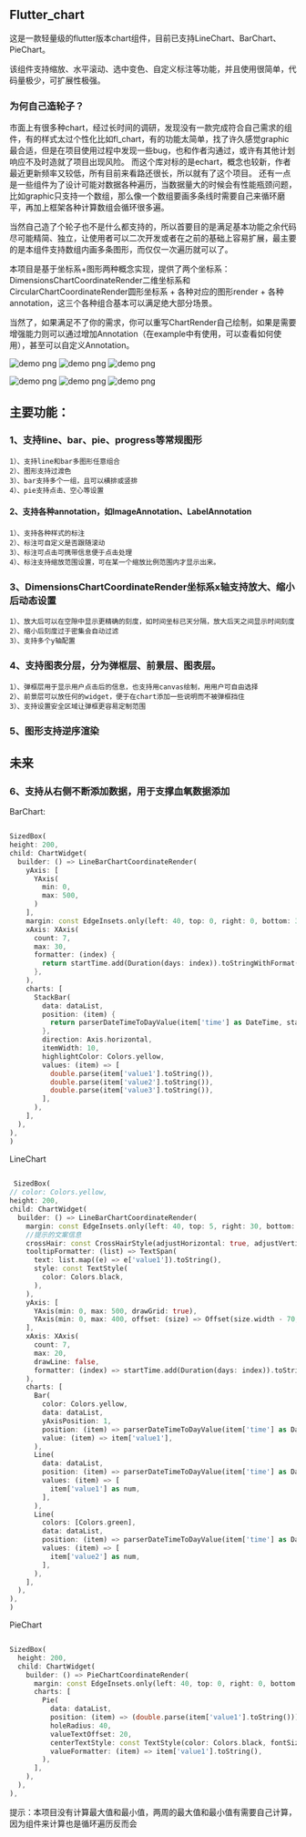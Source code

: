 
## Flutter_chart

这是一款轻量级的flutter版本chart组件，目前已支持LineChart、BarChart、PieChart。

该组件支持缩放、水平滚动、选中变色、自定义标注等功能，并且使用很简单，代码量极少，可扩展性极强。

### 为何自己造轮子？
市面上有很多种chart，经过长时间的调研，发现没有一款完成符合自己需求的组件，有的样式太过个性化比如fl_chart，有的功能太简单，找了许久感觉graphic最合适，但是在项目使用过程中发现一些bug，也和作者沟通过，或许有其他计划响应不及时造就了项目出现风险。
而这个库对标的是echart，概念也较新，作者最近更新频率又较低，所有目前来看路还很长，所以就有了这个项目。
还有一点是一些组件为了设计可能对数据各种遍历，当数据量大的时候会有性能瓶颈问题，比如graphic只支持一个数组，那么像一个数组要画多条线时需要自己来循环磨平，再加上框架各种计算数组会循环很多遍。

当然自己造了个轮子也不是什么都支持的，所以首要目的是满足基本功能之余代码尽可能精简、独立，让使用者可以二次开发或者在之前的基础上容易扩展，最主要的是本组件支持数组内画多条图形，而仅仅一次遍历就可以了。


本项目是基于坐标系+图形两种概念实现，提供了两个坐标系：DimensionsChartCoordinateRender二维坐标系和CircularChartCoordinateRender圆形坐标系 + 各种对应的图形render + 各种annotation，这三个各种组合基本可以满足绝大部分场景。

当然了，如果满足不了你的需求，你可以重写ChartRender自己绘制，如果是需要增强能力则可以通过增加Annotation（在example中有使用，可以查看如何使用），甚至可以自定义Annotation。


![demo png](1.gif "demo")
![demo png](2.gif "demo")
![demo png](3.gif "demo")

![demo png](1.png "demo")
![demo png](2.png "demo")
![demo png](3.png "demo")

## 主要功能：

### 1、支持line、bar、pie、progress等常规图形
    1）、支持line和bar多图形任意组合
    2）、图形支持过渡色
    3）、bar支持多个一组，且可以横排或竖排
    4）、pie支持点击、空心等设置
#### 2、支持各种annotation，如ImageAnnotation、LabelAnnotation
    1）、支持各种样式的标注
    2）、标注可自定义是否跟随滚动
    3）、标注可点击可携带信息便于点击处理
    4）、标注支持缩放范围设置，可在某一个缩放比例范围内才显示出来。
### 3、DimensionsChartCoordinateRender坐标系x轴支持放大、缩小后动态设置
    1）、放大后可以在空隙中显示更精确的刻度，如时间坐标已天分隔，放大后天之间显示时间刻度
    2）、缩小后刻度过于密集会自动过滤
    3）、支持多个y轴配置
### 4、支持图表分层，分为弹框层、前景层、图表层。
    1）、弹框层用于显示用户点击后的信息，也支持用canvas绘制，用用户可自由选择
    2）、前景层可以放任何的widget，便于在chart添加一些说明而不被弹框挡住
    3）、支持设置安全区域让弹框更容易定制范围
### 5、图形支持逆序渲染

## 未来
### 6、支持从右侧不断添加数据，用于支撑血氧数据添加

BarChart:
```dart

SizedBox(
height: 200,
child: ChartWidget(
  builder: () => LineBarChartCoordinateRender(
    yAxis: [
      YAxis(
        min: 0,
        max: 500,
      )
    ],
    margin: const EdgeInsets.only(left: 40, top: 0, right: 0, bottom: 30),
    xAxis: XAxis(
      count: 7,
      max: 30,
      formatter: (index) {
        return startTime.add(Duration(days: index)).toStringWithFormat(format: 'dd');
      },
    ),
    charts: [
      StackBar(
        data: dataList,
        position: (item) {
          return parserDateTimeToDayValue(item['time'] as DateTime, startTime);
        },
        direction: Axis.horizontal,
        itemWidth: 10,
        highlightColor: Colors.yellow,
        values: (item) => [
          double.parse(item['value1'].toString()),
          double.parse(item['value2'].toString()),
          double.parse(item['value3'].toString()),
        ],
      ),
    ],
  ),
),
)  

```

LineChart

```dart
       
 SizedBox(
// color: Colors.yellow,
height: 200,
child: ChartWidget(
  builder: () => LineBarChartCoordinateRender(
    margin: const EdgeInsets.only(left: 40, top: 5, right: 30, bottom: 30),
    //提示的文案信息
    crossHair: const CrossHairStyle(adjustHorizontal: true, adjustVertical: true),
    tooltipFormatter: (list) => TextSpan(
      text: list.map((e) => e['value1']).toString(),
      style: const TextStyle(
        color: Colors.black,
      ),
    ),
    yAxis: [
      YAxis(min: 0, max: 500, drawGrid: true),
      YAxis(min: 0, max: 400, offset: (size) => Offset(size.width - 70, 0)),
    ],
    xAxis: XAxis(
      count: 7,
      max: 20,
      drawLine: false,
      formatter: (index) => startTime.add(Duration(days: index)).toStringWithFormat(format: 'dd'),
    ),
    charts: [
      Bar(
        color: Colors.yellow,
        data: dataList,
        yAxisPosition: 1,
        position: (item) => parserDateTimeToDayValue(item['time'] as DateTime, startTime),
        value: (item) => item['value1'],
      ),
      Line(
        data: dataList,
        position: (item) => parserDateTimeToDayValue(item['time'] as DateTime, startTime),
        values: (item) => [
          item['value1'] as num,
        ],
      ),
      Line(
        colors: [Colors.green],
        data: dataList,
        position: (item) => parserDateTimeToDayValue(item['time'] as DateTime, startTime),
        values: (item) => [
          item['value2'] as num,
        ],
      ),
    ],
  ),
),
)


```

PieChart

```dart

SizedBox(
  height: 200,
  child: ChartWidget(
    builder: () => PieChartCoordinateRender(
      margin: const EdgeInsets.only(left: 40, top: 0, right: 0, bottom: 10),
      charts: [
        Pie(
          data: dataList,
          position: (item) => (double.parse(item['value1'].toString())),
          holeRadius: 40,
          valueTextOffset: 20,
          centerTextStyle: const TextStyle(color: Colors.black, fontSize: 16, fontWeight: FontWeight.bold),
          valueFormatter: (item) => item['value1'].toString(),
        ),
      ],
    ),
  ),
),

```

提示：本项目没有计算最大值和最小值，两周的最大值和最小值有需要自己计算，因为组件来计算也是循环遍历反而会